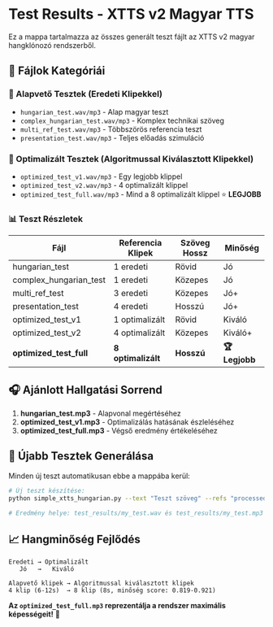 # Test Results - XTTS v2 Magyar TTS

Ez a mappa tartalmazza az összes generált teszt fájlt az XTTS v2 magyar hangklónozó rendszerből.

## 📁 Fájlok Kategóriái

### 🎯 Alapvető Tesztek (Eredeti Klipekkel)
- `hungarian_test.wav/mp3` - Alap magyar teszt
- `complex_hungarian_test.wav/mp3` - Komplex technikai szöveg
- `multi_ref_test.wav/mp3` - Többszörös referencia teszt  
- `presentation_test.wav/mp3` - Teljes előadás szimuláció

### 🚀 Optimalizált Tesztek (Algoritmussal Kiválasztott Klipekkel)
- `optimized_test_v1.wav/mp3` - Egy legjobb klippel
- `optimized_test_v2.wav/mp3` - 4 optimalizált klippel
- `optimized_test_full.wav/mp3` - Mind a 8 optimalizált klippel ⭐ **LEGJOBB**

### 📊 Teszt Részletek

| Fájl | Referencia Klipek | Szöveg Hossz | Minőség |
|------|------------------|--------------|---------|
| hungarian_test | 1 eredeti | Rövid | Jó |
| complex_hungarian_test | 1 eredeti | Közepes | Jó |
| multi_ref_test | 3 eredeti | Közepes | Jó+ |
| presentation_test | 4 eredeti | Hosszú | Jó+ |
| optimized_test_v1 | 1 optimalizált | Rövid | Kiváló |
| optimized_test_v2 | 4 optimalizált | Közepes | Kiváló+ |
| **optimized_test_full** | **8 optimalizált** | **Hosszú** | **🏆 Legjobb** |

## 🎧 Ajánlott Hallgatási Sorrend

1. **hungarian_test.mp3** - Alapvonal megértéséhez
2. **optimized_test_v1.mp3** - Optimalizálás hatásának észleléséhez  
3. **optimized_test_full.mp3** - Végső eredmény értékeléséhez

## 🔧 Újabb Tesztek Generálása

Minden új teszt automatikusan ebbe a mappába kerül:

```bash
# Új teszt készítése:
python simple_xtts_hungarian.py --text "Teszt szöveg" --refs "processed_audio/optimized_clip_01.wav" --out my_test.wav --mp3

# Eredmény helye: test_results/my_test.wav és test_results/my_test.mp3
```

## 📈 Hangminőség Fejlődés

```
Eredeti → Optimalizált
   Jó   →   Kiváló
   
Alapvető klipek → Algoritmussal kiválasztott klipek
4 klip (6-12s)  → 8 klip (8s, minőség score: 0.819-0.921)
```

**Az `optimized_test_full.mp3` reprezentálja a rendszer maximális képességeit!** 🎯